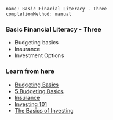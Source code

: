 ```ngMeta
name: Basic Finacial Literacy - Three
completionMethod: manual
```

### Basic Financial Literacy - Three
* Budgeting basics
* Insurance
* Investment Options


### Learn from here
* [Budgeting Basics](https://www.practicalmoneyskills.com/learn/budgeting/budgeting_basics)
* [5 Budgeting Basics](https://www.huffingtonpost.com/manillacom/5-budgeting-basics_b_4658749.html)
* [Insurance](https://youtu.be/bKR_N8ETcYM)
* [Investing 101](https://www.investopedia.com/university/beginner/)
* [The Basics of Investing](https://www.thebalance.com/investing-basics-6-different-types-of-investments-4056847)
